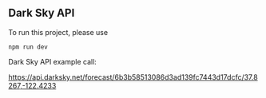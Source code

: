 ## Dark Sky API

To run this project, please use

`` npm run dev  ``

Dark Sky API example call:

https://api.darksky.net/forecast/6b3b58513086d3ad139fc7443d17dcfc/37.8267,-122.4233
